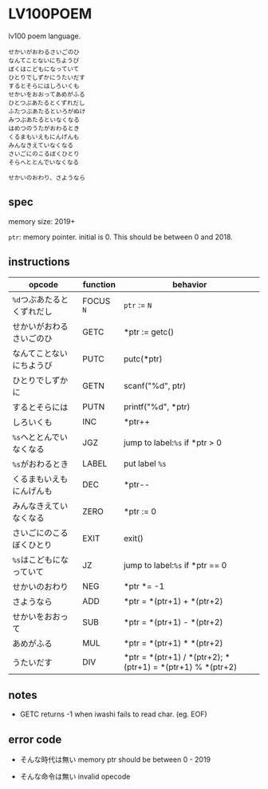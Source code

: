 # LV100POEM

lv100 poem language.

```
せかいがおわるさいごのひ
なんてことないにちようび
ぼくはこどもになっていて
ひとりでしずかにうたいだす
するとそらにはしろいくも
せかいをおおってあめがふる
ひとつぶあたるとくずれだし
ふたつぶあたるといろがぬけ
みつぶあたるといなくなる
はめつのうたがおわるとき
くるまもいえもにんげんも
みんなきえていなくなる
さいごにのこるぼくひとり
そらへととんでいなくなる

せかいのおわり、さようなら
```



## spec
memory size: 2019+

`ptr`: memory pointer. initial is 0. This should be between 0 and 2018.

## instructions
| opcode | function | behavior |
|--------|----------|----------|
|`%d`つぶあたるとくずれだし| FOCUS `N` | `ptr` := `N` |
|せかいがおわるさいごのひ| GETC | *ptr := getc() |
|なんてことないにちようび| PUTC | putc(*ptr) |
|ひとりでしずかに| GETN | scanf("%d", ptr) |
|するとそらには| PUTN | printf("%d", *ptr) |
|しろいくも| INC | *ptr++ |
|`%s`へととんでいなくなる| JGZ | jump to label:`%s` if *ptr > 0 |
|`%s`がおわるとき| LABEL | put label `%s` |
|くるまもいえもにんげんも| DEC | *ptr-- |
|みんなきえていなくなる| ZERO | *ptr := 0 |
|さいごにのこるぼくひとり| EXIT | exit() |
|`%s`はこどもになっていて| JZ | jump to label:`%s` if *ptr == 0|
|せかいのおわり| NEG | *ptr *= -1 |
|さようなら| ADD | *ptr = *(ptr+1) + *(ptr+2) |
|せかいをおおって| SUB | *ptr = *(ptr+1) - *(ptr+2) |
|あめがふる| MUL |*ptr = *(ptr+1) * *(ptr+2) |
|うたいだす| DIV |*ptr = *(ptr+1) / *(ptr+2); *(ptr+1) = *(ptr+1) % *(ptr+2) |

## notes
- GETC returns -1 when iwashi fails to read char. (eg. EOF)

## error code
- そんな時代は無い
    memory ptr should be between 0 - 2019

- そんな命令は無い
    invalid opecode
